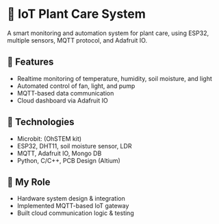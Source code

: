 # 🌿 IoT Plant Care System

A smart monitoring and automation system for plant care, using ESP32, multiple sensors, MQTT protocol, and Adafruit IO.

## 🚀 Features
- Realtime monitoring of temperature, humidity, soil moisture, and light
- Automated control of fan, light, and pump
- MQTT-based data communication
- Cloud dashboard via Adafruit IO

## 🔧 Technologies
- Microbit: (OhSTEM kit)
- ESP32, DHT11, soil moisture sensor, LDR
- MQTT, Adafruit IO, Mongo DB
- Python, C/C++, PCB Design (Altium)

## 🧠 My Role
- Hardware system design & integration
- Implemented MQTT-based IoT gateway
- Built cloud communication logic & testing
